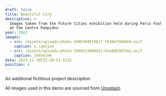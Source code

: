 ```yaml
---
draft: false
title: Beautiful City
description: >
  Images taken from the Future Cities exhibition held during Paris Fashion Week
  at the Centre Pompidou
year: 2022
images:
  - src: /assets/uploads/photo-1695394979617-f43bbf569deb.avif
    caption: a caption
  - src: /assets/uploads/photo-1699213880412-01eddb3023ee.avif
    caption: jkkhkjhm
date: 2023-11-10T12:28:51.623Z
position: 4
---
```


An additional fictitious project description.

All images used in this demo are sourced from [Unsplash](https://unsplash.com/).

